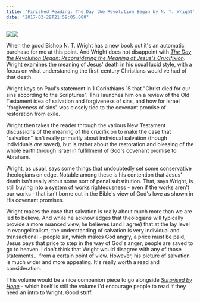 ```yaml
---
title: "Finished Reading: The Day the Revolution Began by N. T. Wright"
date: "2017-03-29T21:59:05.000"
---
```


[![](//ws-na.amazon-adsystem.com/widgets/q?_encoding=UTF8&ASIN=0062334387&Format=_SL250_&ID=AsinImage&MarketPlace=US&ServiceVersion=20070822&WS=1&tag=chrishubbs-20)](https://www.amazon.com/Day-Revolution-Began-Reconsidering-Crucifixion/dp/0062334387/ref=as_li_ss_il?ie=UTF8&qid=1490824078&sr=8-1&keywords=the+day+the+revolution+began&linkCode=li3&tag=chrishubbs-20&linkId=8717a4378f418e1cfa3987bda6669b18)![](https://ir-na.amazon-adsystem.com/e/ir?t=chrishubbs-20&l=li3&o=1&a=0062334387)

When the good Bishop N. T. Wright has a new book out it's an automatic purchase for me at this point. And Wright does not disappoint with [_The Day the Revolution Began: Reconsidering the Meaning of Jesus's Crucifixion_](http://amzn.to/2nNjrzx). Wright examines the meaning of Jesus' death in his usual lucid style, with a focus on what understanding the first-century Christians would've had of that death.

Wright keys on Paul's statement in 1 Corinthians 15 that "Christ died for our sins according to the Scriptures". This launches him on a review of the Old Testament idea of salvation and forgiveness of sins, and how for Israel "forgiveness of sins" was closely tied to the covenant promise of restoration from exile.

Wright then takes the reader through the various New Testament discussions of the meaning of the crucifixion to make the case that "salvation" isn't really primarily about individual salvation (though individuals _are_ saved), but is rather about the restoration and blessing of the whole earth through Israel in fulfillment of God's covenant promise to Abraham.

Wright, as usual, says some things that undoubtedly set some conservative theologians on edge. Notable among these is his contention that Jesus' death isn't really about some sort of penal substitution. That, says Wright, is still buying into a system of works righteousness - even if the works aren't our works - that isn't borne out in the Bible's view of God's love as shown in His covenant promises.

Wright makes the case that salvation is really about much more than we are led to believe. And while he acknowledges that theologians will typically provide a more nuanced view, he believes (and I agree) that at the lay level in evangelicalism, the understanding of salvation is very individual and transactional - people sin, which makes God angry, a price must be paid, Jesus pays that price to step in the way of God's anger, people are saved to go to heaven. I don't think that Wright would disagree with any of those statements... from a certain point of view. However, his picture of salvation is much wider and more appealing. It's really worth a read and consideration.

This volume would be a nice companion piece to go alongside [_Surprised by Hope_](http://amzn.to/2nkx3iT) - which itself is still the volume I'd encourage people to read if they need an intro to Wright. Good stuff.
